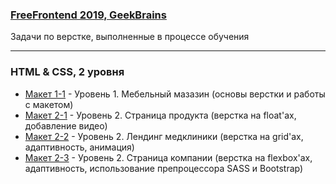 ### [FreeFrontend 2019, GeekBrains](https://geekbrains.ru/free-frontend-2019)
Задачи по верстке, выполненные в процессе обучения

***

### HTML & CSS, 2 уровня
* [Макет 1-1](https://lenamaltseva.github.io/HTML5-CSS3/level1_furniture-shop/ "Мебельный мазазин") - Уровень 1. Мебельный мазазин (основы верстки и работы с макетом)
* [Макет 2-1](https://lenamaltseva.github.io/HTML5-CSS3/level2_product/ "Страница продукта") - Уровень 2. Страница продукта (верстка на float'ах, добавление видео)
* [Макет 2-2](https://lenamaltseva.github.io/HTML5-CSS3/level2_medical-clinic/ "Лендинг медклиники") - Уровень 2. Лендинг медклиники (верстка на grid'ах, адаптивность, анимация)
* [Макет 2-3](https://lenamaltseva.github.io/HTML5-CSS3/level2_company/ "Страница компании") - Уровень 2. Страница компании (верстка на flexbox'ах, адаптивность, использование препроцессора SASS и Bootstrap)
